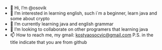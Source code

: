- 👋 Hi, I’m @osovik 
- 👀 I’m interested in learning english, such i`m a beginner, learn java and some about crypto
- 🌱 I’m currently learning java and english grammar
- 💞️ I’m looking to collaborate on other programers that learning java
- 📫 How to reach me, my gmail: kostyaosocvic@gmail.com
P.S. in the title indicate that you are from github

<!---
osovik/osovik is a ✨ special ✨ repository because its `README.md` (this file) appears on your GitHub profile.
You can click the Preview link to take a look at your changes.
--->
